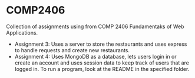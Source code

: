 # COMP2406
Collection of assignments using from COMP 2406 Fundamentaks of Web Applications.
- Assignment 3: Uses a server to store the restaurants and uses express to handle requests and create new restaurants.
- Assignment 4: Uses MongoDB as a database, lets users login in or create an account and uses session data to keep track of users that are logged in.
To run a program, look at the README in the specified folder.
